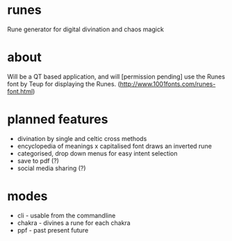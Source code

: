 # runes
Rune generator for digital divination and chaos magick

# about
Will be a QT based application, and will [permission pending] 
use the Runes font by Teup for displaying the Runes.
(http://www.1001fonts.com/runes-font.html)

# planned features
- divination by single and celtic cross methods
- encyclopedia of meanings
x capitalised font draws an inverted rune
- categorised, drop down menus for easy intent selection
- save to pdf (?)
- social media sharing (?)

# modes
- cli - usable from the commandline
- chakra - divines a rune for each chakra
- ppf - past present future


